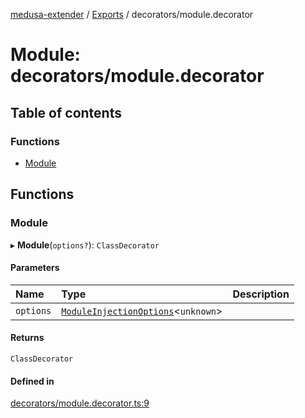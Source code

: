 [medusa-extender](../README.md) / [Exports](../modules.md) / decorators/module.decorator

# Module: decorators/module.decorator

## Table of contents

### Functions

- [Module](decorators_module_decorator.md#module)

## Functions

### Module

▸ **Module**(`options?`): `ClassDecorator`

#### Parameters

| Name | Type | Description |
| :------ | :------ | :------ |
| `options` | [`ModuleInjectionOptions`](core_types.md#moduleinjectionoptions)<`unknown`\> |  |

#### Returns

`ClassDecorator`

#### Defined in

[decorators/module.decorator.ts:9](https://github.com/adrien2p/medusa-extender/blob/12c4270/src/decorators/module.decorator.ts#L9)
